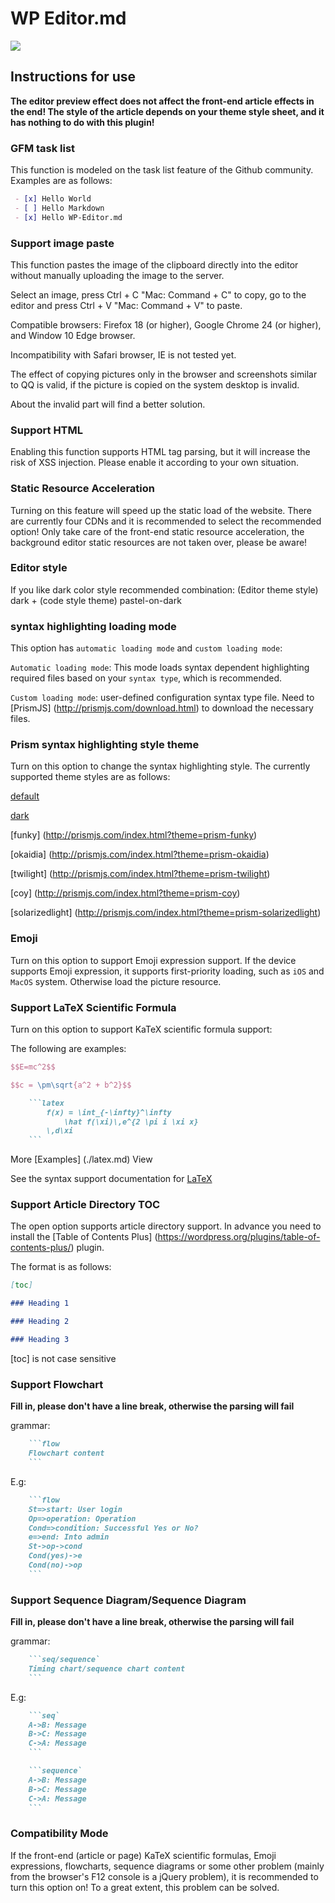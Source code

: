 # WP Editor.md

![](https://raw.githubusercontent.com/JaxsonWang/WP-Editor.md/docs/screenshots/Interface-logo.jpg)

## Instructions for use

**The editor preview effect does not affect the front-end article effects in the end! The style of the article depends on your theme style sheet, and it has nothing to do with this plugin!**

### GFM task list

This function is modeled on the task list feature of the Github community. Examples are as follows:

```markdown
 - [x] Hello World
 - [ ] Hello Markdown
 - [x] Hello WP-Editor.md
```

### Support image paste

This function pastes the image of the clipboard directly into the editor without manually uploading the image to the server.

Select an image, press Ctrl + C "Mac: Command + C" to copy, go to the editor and press Ctrl + V "Mac: Command + V" to paste.

Compatible browsers: Firefox 18 (or higher), Google Chrome 24 (or higher), and Window 10 Edge browser.

Incompatibility with Safari browser, IE is not tested yet.

The effect of copying pictures only in the browser and screenshots similar to QQ is valid, if the picture is copied on the system desktop is invalid.

About the invalid part will find a better solution.

### Support HTML

Enabling this function supports HTML tag parsing, but it will increase the risk of XSS injection. Please enable it according to your own situation.

### Static Resource Acceleration

Turning on this feature will speed up the static load of the website. There are currently four CDNs and it is recommended to select the recommended option!
Only take care of the front-end static resource acceleration, the background editor static resources are not taken over, please be aware!

### Editor style

If you like dark color style recommended combination: (Editor theme style) dark + (code style theme) pastel-on-dark

### syntax highlighting loading mode

This option has `automatic loading mode` and `custom loading mode`:

`Automatic loading mode`: This mode loads syntax dependent highlighting required files based on your `syntax type`, which is recommended.

`Custom loading mode`: user-defined configuration syntax type file. Need to [PrismJS] (http://prismjs.com/download.html) to download the necessary files.


### Prism syntax highlighting style theme

Turn on this option to change the syntax highlighting style. The currently supported theme styles are as follows:

[default](http://prismjs.com/index.html?theme=prism)

[dark](http://prismjs.com/index.html?theme=prism-dark)

[funky] (http://prismjs.com/index.html?theme=prism-funky)

[okaidia] (http://prismjs.com/index.html?theme=prism-okaidia)

[twilight] (http://prismjs.com/index.html?theme=prism-twilight)

[coy] (http://prismjs.com/index.html?theme=prism-coy)

[solarizedlight] (http://prismjs.com/index.html?theme=prism-solarizedlight)

### Emoji

Turn on this option to support Emoji expression support. If the device supports Emoji expression, it supports first-priority loading, such as `iOS` and `MacOS` system. Otherwise load the picture resource.

### Support LaTeX Scientific Formula

Turn on this option to support KaTeX scientific formula support:

The following are examples:

```latex
$$E=mc^2$$

$$c = \pm\sqrt{a^2 + b^2}$$
```

```markdown
    ```latex
        f(x) = \int_{-\infty}^\infty
            \hat f(\xi)\,e^{2 \pi i \xi x}
        \,d\xi
    ```
```

More [Examples] (./latex.md) View


See the syntax support documentation for [LaTeX](https://khan.github.io/KaTeX/function-support.html)

### Support Article Directory TOC

The open option supports article directory support. In advance you need to install the [Table of Contents Plus] (https://wordpress.org/plugins/table-of-contents-plus/) plugin.

The format is as follows:

```markdown
[toc]

### Heading 1

### Heading 2

### Heading 3
```

[toc] is not case sensitive

### Support Flowchart

**Fill in, please don't have a line break, otherwise the parsing will fail**

grammar:

```markdown
    ```flow
    Flowchart content
    ```
```

E.g:

```markdown
    ```flow
    St=>start: User login
    Op=>operation: Operation
    Cond=>condition: Successful Yes or No?
    e=>end: Into admin
    St->op->cond
    Cond(yes)->e
    Cond(no)->op
    ```
```

### Support Sequence Diagram/Sequence Diagram

**Fill in, please don't have a line break, otherwise the parsing will fail**

grammar:

```markdown
    ```seq/sequence`
    Timing chart/sequence chart content
    ```
```

E.g:

```markdown
    ```seq`
    A->B: Message
    B->C: Message
    C->A: Message
    ```
```

```markdown
    ```sequence`
    A->B: Message
    B->C: Message
    C->A: Message
    ```
```

### Compatibility Mode

If the front-end (article or page) KaTeX scientific formulas, Emoji expressions, flowcharts, sequence diagrams or some other problem (mainly from the browser's F12 console is a jQuery problem), it is recommended to turn this option on!
To a great extent, this problem can be solved.